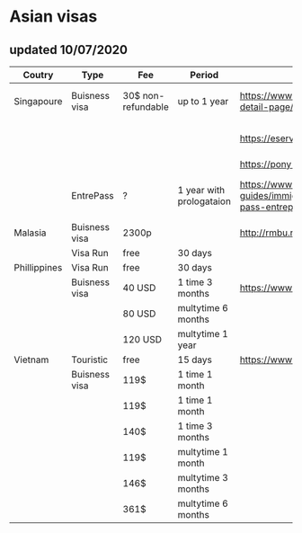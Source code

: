 # Asian visas

## updated 10/07/2020

| Coutry | Type | Fee | Period | Site | Variation | Docs |
| ------ | ------ | ------ | ------ | ------ | ------ | ------ |
| Singapoure | Buisness visa  | 30$ non-refundable | up to 1 year | https://www.ica.gov.sg/enteranddeparting/before/entryvisa/visa-detail-page/russia|Individual Visa using SingPass |  |
|  |  |  |                           | https://eservices.ica.gov.sg/esvclandingpage/save|Individual Visa using CorpPass ||
|  |  |  |                           | https://pony-visa.com/visa-consular/viza-v-singapur/ |||
|  | EntrePass | ? | 1 year with prologataion | https://www.guidemesingapore.com/business-guides/immigration/entrepreneurs/singapore-entrepreneur-pass-entrepass-scheme | Innovator, Investor, Entrepreneur, WorkPass |  |
| Malasia | Buisness visa | 2300р |  | http://rmbu.ru/vizy/243-turisticheskaya.html | | |
|  | Visa Run | free | 30 days |  |  |  |
| Phillippines | Visa Run  | free | 30 days  |  |  |  |
|  | Buisness visa |  40 USD | 1 time 3 months | https://www.moscowpe.dfa.gov.ph/ |  |  |
|  |  | 80 USD | multytime 6 months  |  |  |  |
|  |  |  120 USD | multytime 1 year |  |  |  |
| Vietnam | Touristic | free | 15 days  | https://www.vietnam-visa.com/ |  |  |
|  | Buisness visa | 119$ | 1 time 1 month |  |  |  |
|  |  | 119$ | 1 time 1 month |  |  |  |
|  |  | 140$ | 1 time 3 months |  |  |  |
|  |  | 119$ | multytime 1 month |  |  |  |
|  |  | 146$ | multytime 3 months |  |  |  |
|  |  | 361$ | multytime 6 months |  |  |  |